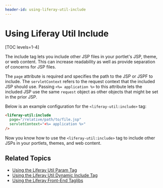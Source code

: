 ```yaml
---
header-id: using-liferay-util-include
---
```


# Using Liferay Util Include

[TOC levels=1-4]

The include tag lets you include other JSP files in your portlet's JSP, theme, 
or web content. This can increase readability as well as provide separation of 
concerns for JSP files. 

The `page` attribute is required and specifies the path to the JSP or JSPF to 
include. The `servletContext` refers to the request context that the included 
JSP should use. Passing `<%= application %>` to this attribute lets the included 
JSP use the same `request` object as other objects that might be set in the 
prior JSP. 

Below is an example configuration for the `<liferay-util:include>` tag:

```html
<liferay-util:include 
  page="/relative/path/to/file.jsp" 
  servletContext="<%= application %>"
/>
```

Now you know how to use the `<liferay-util:include>` tag to include other JSPs 
in your portlets, themes, and web content. 

## Related Topics

- [Using the Liferay Util Param Tag](/docs/7-2/reference/-/knowledge_base/r/using-liferay-util-param)
- [Using the Liferay Util Dynamic Include Tag](/docs/7-2/reference/-/knowledge_base/r/using-liferay-util-dynamic-include)
- [Using the Liferay Front-End Taglibs](/docs/7-2/reference/-/knowledge_base/r/using-liferay-frontend-taglibs-in-your-portlet)
